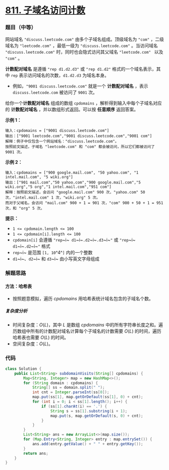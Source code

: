 # [811. 子域名访问计数](https://leetcode.cn/problems/subdomain-visit-count/)

### 题目（中等）

网站域名 `"discuss.leetcode.com"` 由多个子域名组成。顶级域名为 `"com"` ，二级域名为 `"leetcode.com"`
，最低一级为 `"discuss.leetcode.com"` 。当访问域名 `"discuss.leetcode.com"` 时，同时也会隐式访问其父域名 `"leetcode.com" `
以及 `"com"` 。

**计数配对域名** 是遵循 `"rep d1.d2.d3"` 或 `"rep d1.d2"` 格式的一个域名表示，其中 `rep` 表示访问域名的次数，`d1.d2.d3`
为域名本身。

* 例如，`"9001 discuss.leetcode.com"` 就是一个 **计数配对域名** ，表示 `discuss.leetcode.com` 被访问了 `9001` 次。

给你一个**计数配对域名** 组成的数组 `cpdomains` ，解析得到输入中每个子域名对应的 **计数配对域名**
，并以数组形式返回。可以按 **任意顺序** 返回答案。

**示例 1：**

```
输入：cpdomains = ["9001 discuss.leetcode.com"]
输出：["9001 leetcode.com","9001 discuss.leetcode.com","9001 com"]
解释：例子中仅包含一个网站域名："discuss.leetcode.com"。
按照前文描述，子域名 "leetcode.com" 和 "com" 都会被访问，所以它们都被访问了 9001 次。
```

**示例 2：**

```
输入：cpdomains = ["900 google.mail.com", "50 yahoo.com", "1 intel.mail.com", "5 wiki.org"]
输出：["901 mail.com","50 yahoo.com","900 google.mail.com","5 wiki.org","5 org","1 intel.mail.com","951 com"]
解释：按照前文描述，会访问 "google.mail.com" 900 次，"yahoo.com" 50 次，"intel.mail.com" 1 次，"wiki.org" 5 次。
而对于父域名，会访问 "mail.com" 900 + 1 = 901 次，"com" 900 + 50 + 1 = 951 次，和 "org" 5 次。
```

**提示：**

* `1 <= cpdomain.length <= 100`
* `1 <= cpdomain[i].length <= 100`
* `cpdomain[i]` 会遵循 `"rep`~i~` d1`~i~`.d2`~i~`.d3`~i~`"` 或 `"rep`~i~` d1`~i~`.d2`~i~`"` 格式
* `rep`~i~ 是范围 `[1, 10`^4^`]` 内的一个整数
* `d1`~i~、`d2`~i~ 和 `d3`~i~ 由小写英文字母组成

### 解题思路

#### 方法：哈希表

- 按照题意模拟，遍历 $cpdomains$ 用哈希表统计域名包含的子域名个数。

##### 复杂度分析

- 时间复杂度：$O(L)$，其中 $L$ 是数组 $cpdomains$ 中的所有字符串长度之和。遍历数组中所有的计数配对域名计算每个子域名的计数需要
  $O(L)$ 的时间，遍历哈希表也需要 $O(L)$ 的时间。
- 空间复杂度：$O(L)$。

### 代码

```java
class Solution {
    public List<String> subdomainVisits(String[] cpdomains) {
        Map<String, Integer> map = new HashMap<>();
        for (String domain : cpdomains) {
            String[] ss = domain.split(" ");
            int cnt = Integer.parseInt(ss[0]);
            map.put(ss[1], map.getOrDefault(ss[1], 0) + cnt);
            for (int i = 0; i < ss[1].length(); i++) {
                if (ss[1].charAt(i) == '.') {
                    String s = ss[1].substring(i + 1);
                    map.put(s, map.getOrDefault(s, 0) + cnt);
                }
            }
        }
        List<String> ans = new ArrayList<>(map.size());
        for (Map.Entry<String, Integer> entry : map.entrySet()) {
            ans.add(entry.getValue() + " " + entry.getKey());
        }
        return ans;
    }
}
```
